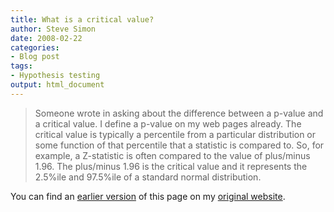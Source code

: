 ```yaml
---
title: What is a critical value?
author: Steve Simon
date: 2008-02-22
categories:
- Blog post
tags:
- Hypothesis testing
output: html_document
---
```

> Someone wrote in asking about the difference between a p-value and a
> critical value. I define a p-value on my web pages already. The
> critical value is typically a percentile from a particular
> distribution or some function of that percentile that a statistic is
> compared to. So, for example, a Z-statistic is often compared to the
> value of plus/minus 1.96. The plus/minus 1.96 is the critical value
> and it represents the 2.5%ile and 97.5%ile of a standard normal
> distribution.

You can find an [earlier version][sim1] of this page on my [original website][sim2].

[sim1]: http://www.pmean.com/08/CriticalValue.html
[sim2]: http://www.pmean.com/original_site.html
